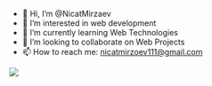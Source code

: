 - 👋 Hi, I’m @NicatMirzaev
- 👀 I’m interested in web development
- 🌱 I’m currently learning Web Technologies
- 💞️ I’m looking to collaborate on Web Projects
- 📫 How to reach me: nicatmirzoev111@gmail.com

![](https://komarev.com/ghpvc/?username=your-github-username)

<!---
NicatMirzaev/NicatMirzaev is a ✨ special ✨ repository because its `README.md` (this file) appears on your GitHub profile.
You can click the Preview link to take a look at your changes.
--->
